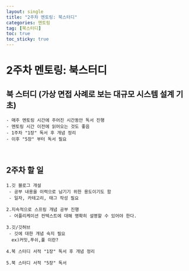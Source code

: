 ```yaml
---
layout: single
title: "2주차 멘토링: 북스터디"
categories: 멘토링
tag: [북스터디]
toc: true
toc_sticky: true 
---
```


# 2주차 멘토링: 북스터디

## 북 스터디 (가상 면접 사례로 보는 대규모 시스템 설계 기초)
```
- 매주 멘토링 시간에 주어진 시간동안 독서 진행
- 멘토링 시간 이전에 읽어오는 것도 좋음
- 1주차 "1장" 독서 후 개념 정리
- 이후 "5장" 부터 독서 필요
```
<br>

## 2주차 할 일
```
1.깃 블로그 개설
 - 공부 내용을 이력으로 남기기 위한 용도이기도 함
 - 일자, 카테고리, 태그 작성 필요

2.지속적으로 스프링 개념 공부 진행
 - 어플리케이션 컨텍스트에 대해 명확히 설명할 수 있어야 한다.

3.깃/깃허브
 - 깃에 대한 개념 숙지 필요
  ex)커밋,푸쉬,풀 이란?

4.북 스터디 서적 "1장" 독서 후 개념 정리

5.북 스터디 서적 "5장" 독서
```